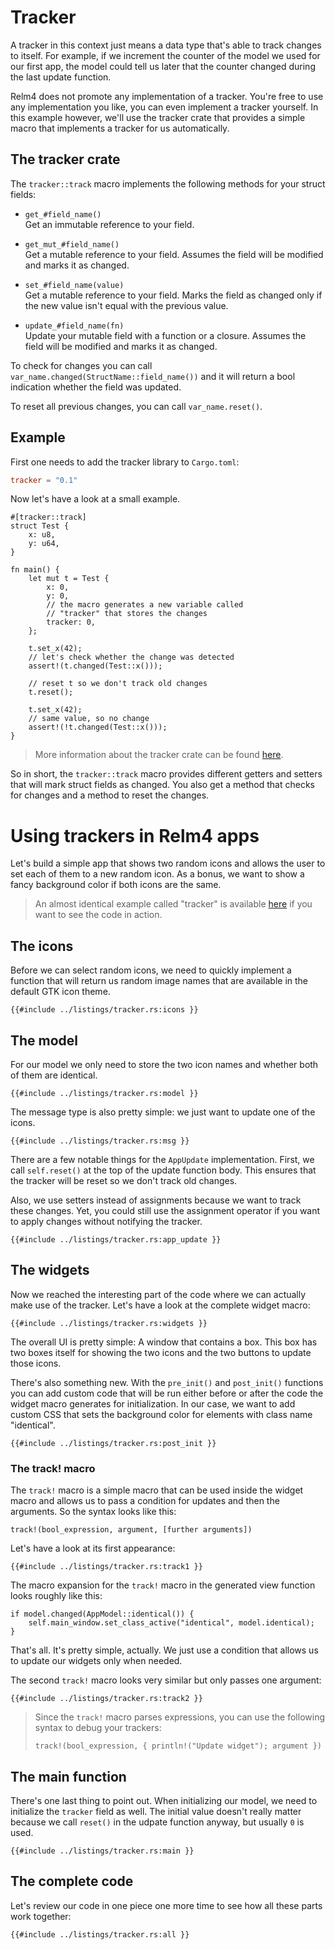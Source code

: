 # Tracker

A tracker in this context just means a data type that's able to track changes to itself. For example, if we increment the counter of the model we used for our first app, the model could tell us later that the counter changed during the last update function.

Relm4 does not promote any implementation of a tracker. You're free to use any implementation you like, you can even implement a tracker yourself. In this example however, we'll use the tracker crate that provides a simple macro that implements a tracker for us automatically.

## The tracker crate

The `tracker::track` macro implements the following methods for your struct fields:

+ `get_#field_name()`  
  Get an immutable reference to your field.

+ `get_mut_#field_name()`  
  Get a mutable reference to your field. Assumes the field will be modified and marks it as changed.

+ `set_#field_name(value)`  
  Get a mutable reference to your field. Marks the field as changed only if the new value isn't equal with the previous value.

+ `update_#field_name(fn)`  
  Update your mutable field with a function or a closure. Assumes the field will be modified and marks it as changed.

To check for changes you can call `var_name.changed(StructName::field_name())` and it will return a bool indication whether the field was updated.

To reset all previous changes, you can call `var_name.reset()`.

## Example

First one needs to add the tracker library to `Cargo.toml`:
```toml
tracker = "0.1"
```

Now let's have a look at a small example.

```rust,no_run,noplayground
#[tracker::track]
struct Test {
    x: u8,
    y: u64,
}

fn main() {
    let mut t = Test {
        x: 0,
        y: 0,
        // the macro generates a new variable called
        // "tracker" that stores the changes
        tracker: 0,
    };

    t.set_x(42);
    // let's check whether the change was detected
    assert!(t.changed(Test::x()));

    // reset t so we don't track old changes
    t.reset();

    t.set_x(42);
    // same value, so no change
    assert!(!t.changed(Test::x()));
}
```

> More information about the tracker crate can be found [here](https://github.com/AaronErhardt/Tracker).

So in short, the `tracker::track` macro provides different getters and setters that will mark struct fields as changed. You also get a method that checks for changes and a method to reset the changes.

# Using trackers in Relm4 apps

Let's build a simple app that shows two random icons and allows the user to set each of them to a new random icon. As a bonus, we want to show a fancy background color if both icons are the same.

> An almost identical example called "tracker" is available [here](https://github.com/AaronErhardt/relm4/tree/main/relm4-examples) if you want to see the code in action.

## The icons

Before we can select random icons, we need to quickly implement a function that will return us random image names that are available in the default GTK icon theme.

```rust,no_run,noplayground
{{#include ../listings/tracker.rs:icons }}
```

## The model

For our model we only need to store the two icon names and whether both of them are identical.

```rust,no_run,noplayground
{{#include ../listings/tracker.rs:model }}
```

The message type is also pretty simple: we just want to update one of the icons.

```rust,no_run,noplayground
{{#include ../listings/tracker.rs:msg }}
```

There are a few notable things for the `AppUpdate` implementation.
First, we call `self.reset()` at the top of the update function body. This ensures that the tracker will be reset so we don't track old changes.

Also, we use setters instead of assignments because we want to track these changes. Yet, you could still use the assignment operator if you want to apply changes without notifying the tracker.

```rust,no_run,noplayground
{{#include ../listings/tracker.rs:app_update }}
```

## The widgets

Now we reached the interesting part of the code where we can actually make use of the tracker. Let's have a look at the complete widget macro:

```rust,no_run,noplayground
{{#include ../listings/tracker.rs:widgets }}
```

The overall UI is pretty simple: A window that contains a box. This box has two boxes itself for showing the two icons and the two buttons to update those icons.

There's also something new. With the `pre_init()` and `post_init()` functions you can add custom code that will be run either before or after the code the widget macro generates for initialization. In our case, we want to add custom CSS that sets the background color for elements with class name "identical".

```rust,no_run,noplayground
{{#include ../listings/tracker.rs:post_init }}
```


### The track! macro

The `track!` macro is a simple macro that can be used inside the widget macro and allows us to pass a condition for updates and then the arguments. So the syntax looks like this:

```rust,no_run,noplayground
track!(bool_expression, argument, [further arguments])
```

Let's have a look at its first appearance:

```rust,no_run,noplayground
{{#include ../listings/tracker.rs:track1 }}
```

The macro expansion for the `track!` macro in the generated view function looks roughly like this:

```rust,no_run,noplayground
if model.changed(AppModel::identical()) {
    self.main_window.set_class_active("identical", model.identical);
}
```

That's all. It's pretty simple, actually. We just use a condition that allows us to update our widgets only when needed.

The second `track!` macro looks very similar but only passes one argument:

```rust,no_run,noplayground
{{#include ../listings/tracker.rs:track2 }}
```

> Since the `track!` macro parses expressions, you can use the following syntax to debug your trackers:
>
> `track!(bool_expression, { println!("Update widget"); argument })`

## The main function

There's one last thing to point out. When initializing our model, we need to initialize the `tracker` field as well. The initial value doesn't really matter because we call `reset()` in the udpate function anyway, but usually `0` is used.

```rust,no_run,noplayground
{{#include ../listings/tracker.rs:main }}
```

## The complete code

Let's review our code in one piece one more time to see how all these parts work together:

```rust,no_run,noplayground
{{#include ../listings/tracker.rs:all }}
```
